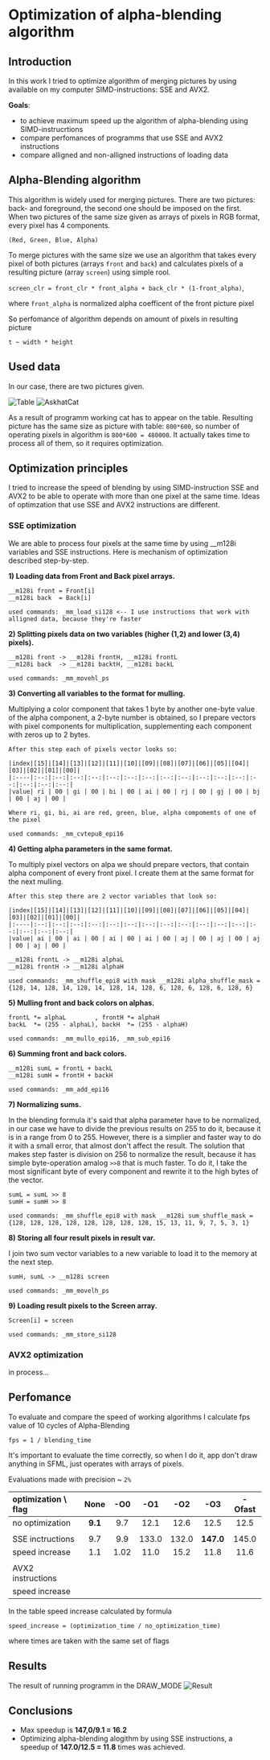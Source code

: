 # Optimization of alpha-blending algorithm

## Introduction
In this work I tried to optimize algorithm of merging pictures by using available on my computer SIMD-instructions: SSE and AVX2.

**Goals**:
- to achieve maximum speed up the algorithm of alpha-blending using SIMD-instrucrtions
- compare perfomances of programms that use SSE and AVX2 instructions
- compare alligned and non-alligned instructions of loading data 

## Alpha-Blending algorithm
This algorithm is widely used for merging pictures. There are two pictures: back- and foreground, the second one should be imposed on the first. When two pictures of the same size given as arrays of pixels in RGB format, every pixel has 4 components.

``(Red, Green, Blue, Alpha)``

To merge pictures with the same size we use an algorithm that takes every pixel of both pictures (arrays ``front`` and ``back``) and calculates pixels of a resulting picture (array ``screen``) using simple rool.

``screen_clr = front_clr * front_alpha + back_clr * (1-front_alpha)``,

where ``front_alpha`` is normalized alpha coefficent of the front picture pixel

So perfomance of algorithm depends on amount of pixels in resulting picture

``t ~ width * height``

## Used data
In our case, there are two pictures given.

![Table](Pictures/Table.bmp)
![AskhatCat](Pictures/AskhatCat.bmp)

As a result of programm working cat has to appear on the table. Resulting picture has the same size as picture with table: ``800*600``, so number of operating pixels in algorithm is ``800*600 = 480000``. It actually takes time to process all of them, so it requires optimization.

## Optimization principles
I tried to increase the speed of blending by using SIMD-instruction SSE and AVX2 to be able to operate with more than one pixel at the same time. Ideas of optimzation that use SSE and AVX2 instructions are different.

### SSE optimization
We are able to process four pixels at the same time by using __m128i variables and SSE instructions. Here is mechanism of optimization described step-by-step.

**1) Loading data from Front and Back pixel arrays.**

    __m128i front = Front[i]
    __m128i back  = Back[i] 

    used commands: _mm_load_si128 <-- I use instructions that work with alligned data, because they're faster

**2) Splitting pixels data on two variables (higher (1,2) and lower (3,4) pixels).**

    __m128i front -> __m128i frontH, __m128i frontL
    __m128i back  -> __m128i backtH, __m128i backL 

    used commands: _mm_movehl_ps

**3) Converting all variables to the format for mulling.**

   Multiplying a color component that takes 1 byte by another one-byte value of the alpha component, a 2-byte number is obtained, so I prepare vectors with pixel components for multiplication, supplementing each component with zeros up to 2 bytes.
    
    After this step each of pixels vector looks so:
    
    |index|[15]|[14]|[13]|[12]|[11]|[10]|[09]|[08]|[07]|[06]|[05]|[04]|[03]|[02]|[01]|[00]|
    |:----|:--:|:--:|:--:|:--:|:--:|:--:|:--:|:--:|:--:|:--:|:--:|:--:|:--:|:--:|:--:|:--:|
    |value| ri | 00 | gi | 00 | bi | 00 | ai | 00 | rj | 00 | gj | 00 | bj | 00 | aj | 00 |

    Where ri, gi, bi, ai are red, green, blue, alpha compomemts of one of the pixel

    used commands: _mm_cvtepu8_epi16

**4) Getting alpha parameters in the same format.**
    
   To multiply pixel vectors on alpa we should prepare vectors, that contain alpha component of every front pixel. I create them at the same format for the next mulling.
    
    After this step there are 2 vector variables that look so:
    
    |index|[15]|[14]|[13]|[12]|[11]|[10]|[09]|[08]|[07]|[06]|[05]|[04]|[03]|[02]|[01]|[00]|
    |:----|:--:|:--:|:--:|:--:|:--:|:--:|:--:|:--:|:--:|:--:|:--:|:--:|:--:|:--:|:--:|:--:|
    |value| ai | 00 | ai | 00 | ai | 00 | ai | 00 | aj | 00 | aj | 00 | aj | 00 | aj | 00 |

    __m128i frontL -> __m128i alphaL
    __m128i frontH -> __m128i alphaH

    used commands: _mm_shuffle_epi8 with mask __m128i alpha_shuffle_mask = {128, 14, 128, 14, 128, 14, 128, 14, 128, 6, 128, 6, 128, 6, 128, 6}

**5) Mulling front and back colors on alphas.**

    frontL *= alphaL        , frontH *= alphaH        
    backL  *= (255 - alphaL), backH  *= (255 - alphaH)

    used commands: _mm_mullo_epi16, _mm_sub_epi16

**6) Summing front and back colors.**

    __m128i sumL = frontL + backL
    __m128i sumH = frontH + backH

    used commands: _mm_add_epi16

**7) Normalizing sums.**
    
   In the blending formula it's said that alpha parameter have to be normalized, in our case we have to divide the previous results on 255 to do it, because it is in a range from 0 to 255. However, there is a simplier and faster way to do it with a small error, that almost don't affect the result. The solution that makes step faster is division on 256 to normalize the result, because it has simple byte-operation amalog ``>>8`` that is much faster. To do it, I take the most significant byte of every component and rewrite it to the high bytes of the vector.

    sumL = sumL >> 8
    sumH = sumH >> 8

    used commands: _mm_shuffle_epi8 with mask __m128i sum_shuffle_mask = {128, 128, 128, 128, 128, 128, 128, 128, 15, 13, 11, 9, 7, 5, 3, 1}

**8) Storing all four result pixels in result var.**

   I join two sum vector variables to a new variable to load it to the memory at the next step.

    sumH, sumL -> __m128i screen

    used commands: _mm_movelh_ps

**9) Loading result pixels to the Screen array.**

    Screen[i] = screen

    used commands: _mm_store_si128

### AVX2 optimization
in process...

## Perfomance
To evaluate and compare the speed of working algorithms I calculate fps value of 10 cycles of Alpha-Blending

``fps = 1 / blending_time``

It's important to evaluate the time correctly, so when I do it, app don't draw anything in SFML, just operates with arrays of pixels.

Evaluations made with precision ~ ``2%``

|optimization \ flag|None   |-O0 |-O1  |-O2  |-O3      |-Ofast|
|:------------------|:-----:|:--:|:---:|:---:|:-------:|:----:|
|no optimization    |**9.1**|9.7 |12.1 |12.6 |12.5     |12.5  |
|                   |       |    |     |     |         |      |
|SSE inctructions   |9.7    |9.9 |133.0|132.0|**147.0**|145.0 |
|speed increase     |1.1    |1.02|11.0 |15.2 |11.8     |11.6  |
|                   |       |    |     |     |         |      |
|AVX2 instructions  |       |    |     |     |         |      |
|speed increase     |       |    |     |     |         |      |

In the table speed increase calculated by formula

``speed_increase = (optimization_time / no_optimization_time)``

where times are taken with the same set of flags

## Results
The result of running programm in the DRAW_MODE
![Result](Pictures/Result.png)

## Conclusions
- Max speedup is **147,0/9.1 = 16.2**
- Optimizing alpha-blending alogithm by using SSE instructions, a speedup of **147.0/12.5 = 11.8** times was achieved.
